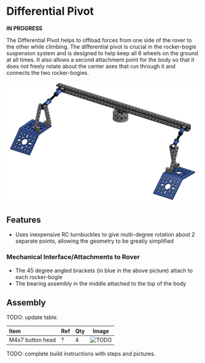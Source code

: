 # Differential Pivot

**IN PROGRESS**

The Differential Pivot helps to offload forces from one side of the rover to the other while climbing. The differential pivot is crucial in the rocker-bogie suspension system and is designed to help keep all 6 wheels on the ground at all times. It also allows a second attachment point for the body so that it does not freely rotate about the center axes that run through it and connects the two rocker-bogies.

![Differential Pivot](images/diff_pivot.png)

## Features

* Uses inexpensive RC turnbuckles to give multi-degree rotation about 2 separate points, allowing the geometry to be greatly simplified

### Mechanical Interface/Attachments to Rover

* The 45 degree angled brackets (in blue in the above picture) attach to each rocker-bogie
* The bearing assembly in the middle attached to the top of the body

## Assembly

TODO: update table.

| Item | Ref | Qty | Image |
| :--- | :-- | :-- | :---: |
| M4x7 button head | ? | 4 | ![TODO]()|

TODO: complete build instructions with steps and pictures.
